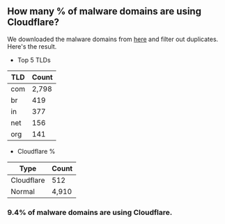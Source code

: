 ## How many % of malware domains are using Cloudflare?


We downloaded the malware domains from [here](https://urlhaus.abuse.ch) and filter out duplicates.
Here's the result.


[//]: # (start replacement)


- Top 5 TLDs

| TLD | Count |
| --- | --- |
| com | 2,798 |
| br | 419 |
| in | 377 |
| net | 156 |
| org | 141 |


- Cloudflare %

| Type | Count |
| --- | --- |
| Cloudflare | 512 |
| Normal | 4,910 |


### 9.4% of malware domains are using Cloudflare.